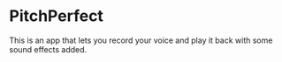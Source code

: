 # PitchPerfect

This is an app that lets you record your voice and play it back with some sound effects added.

